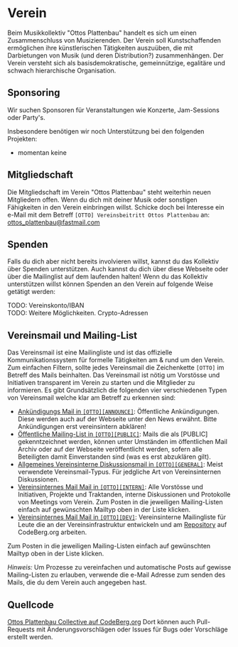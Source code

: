 # Verein

Beim Musikkollektiv "Ottos Plattenbau" handelt es sich um einen Zusammenschluss von Musizierenden.
Der Verein soll Kunstschaffenden ermöglichen ihre künstlerischen Tätigkeiten auszuüben, die mit Darbietungen von Musik (und deren Distribution?) zusammenhängen.
Der Verein versteht sich als basisdemokratische, gemeinnützige, egalitäre und schwach hierarchische Organisation.

## Sponsoring

Wir suchen Sponsoren für Veranstaltungen wie Konzerte, Jam-Sessions oder Party's.

Insbesondere benötigen wir noch Unterstützung bei den folgenden Projekten:
- momentan keine

## Mitgliedschaft

Die Mitgliedschaft im Verein "Ottos Plattenbau" steht weiterhin neuen Mitgliedern offen.
Wenn du dich mit deiner Musik oder sonstigen Fähigkeiten in den Verein einbringen willst.
Schicke doch bei Interesse ein e-Mail mit dem Betreff `[OTTO] Vereinsbeitritt Ottos Plattenbau` an:  
[ottos_plattenbau@fastmail.com](mailto:ottos_plattenbau@fastmail.com?subject=%5BOTTO%5D%20Vereinsbeitritt%20Ottos%20Plattenbau)

## Spenden

Falls du dich aber nicht bereits involvieren willst, kannst du das Kollektiv über Spenden unterstützen.
Auch kannst du dich über diese Webseite oder über die Mailinglist auf dem laufenden halten!
Wenn du das Kollektiv unterstützen willst können Spenden an den Verein auf folgende Weise getätigt werden:

TODO: Vereinskonto/IBAN  
TODO: Weitere Möglichkeiten. Crypto-Adressen

## Vereinsmail und Mailing-List

Das Vereinsmail ist eine Mailingliste und ist das offizielle Kommunikationssystem für formelle Tätigkeiten am & rund um den Verein.
Zum einfachen Filtern, sollte jedes Vereinsmail die Zeichenkette `[OTTO]` im Betreff des Mails beinhalten.
Das Vereinsmail ist nötig um Vorstösse und Initiativen transparent im Verein zu starten und die Mitglieder zu informieren.
Es gibt Grundsätzlich die folgenden vier verschiedenen Typen von Vereinsmail welche klar am Betreff zu erkennen sind:

* [Ankündigungs Mail in `[OTTO][ANNOUNCE]`](mailto:ottos_plattenbau@fastmail.com?subject=%5bOTTO%5d%5bANNOUNCE%5d%20): Öffentliche Ankündigungen. Diese werden auch auf der Webseite unter den News erwähnt. Bitte Ankündigungen erst vereinsintern abklären!
* [Öffentliche Mailing-List in `[OTTO][PUBLIC]`](mailto:ottos_plattenbau@fastmail.com?subject=%5bOTTO%5d%5bPUBLIC%5d%20): Mails die als [PUBLIC] gekenntzeichnet werden, können unter Umständen im öffentlichen Mail Archiv oder auf der Webseite veröffentlicht werden, sofern alle Beteiligten damit Einverstanden sind (was es erst abzuklären gilt).
* [Allgemeines Vereinsinterne Diskussionsmail in `[OTTO][GENERAL]`](mailto:ottos_plattenbau@fastmail.com?subject=%5BOTTO%5D%5BGENERAL%5d%20): Meist verwendete Vereinsmail-Typus. Für jedgliche Art von Vereinsinternen Diskussionen.
* [Vereinsinternes Mail Mail in `[OTTO][INTERN]`](mailto:ottos_plattenbau@fastmail.com?subject=%5bOTTO%5d%5bINTERN%5d%20): Alle Vorstösse und Initiativen, Projekte und Traktanden, interne Diskussionen und Protokolle von Meetings vom Verein.
Zum Posten in die jeweiligen Mailing-Listen einfach auf gewünschten Mailtyp oben in der Liste klicken.
* [Vereinsinternes Mail Mail in `[OTTO][DEV]`](mailto:ottos_plattenbau@fastmail.com?subject=%5bOTTO%5d%5bDEV%5d%20): Vereinsinterne Mailingliste für Leute die an der Vereinsinfrastruktur entwickeln und am [Repository](https://codeberg.org/mkuettel/ottos-plattenbau-collective) auf CodeBerg.org arbeiten.

Zum Posten in die jeweiligen Mailing-Listen einfach auf gewünschten Mailtyp oben in der Liste klicken.

*Hinweis:* Um Prozesse zu vereinfachen und automatische Posts auf gewisse Mailing-Listen zu erlauben, verwende die e-Mail Adresse zum senden des Mails, die du dem Verein auch angegeben hast.

## Quellcode

[Ottos Plattenbau Collective auf CodeBerg.org](https://codeberg.org/mkuettel/ottos-plattenbau-collective/src/branch/master)
Dort können auch Pull-Requests mit Änderungsvorschlägen oder Issues für Bugs oder Vorschläge erstellt werden.

<!-- ## Instant-Messaging -->
<!--  -->
<!-- Frage eines der Mitglieder welches du kennst über Signal an, ob er dich in den Signal Gruppen Chat aufnehmen will. -->
<!-- Du solltest dann immer informiert werden was Vereinsintern von statten geht. -->
